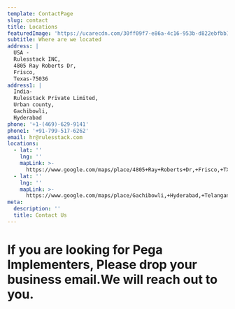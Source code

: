 ```yaml
---
template: ContactPage
slug: contact
title: Locations
featuredImage: 'https://ucarecdn.com/30ff09f7-e86a-4c16-953b-d822ebfbb1eb/'
subtitle: Where are we located
address: |
  USA -
  Rulesstack INC,
  4805 Ray Roberts Dr,
  Frisco,
  Texas-75036
address1: |
  India-
  Rulesstack Private Limited,
  Urban county,
  Gachibowli,
  Hyderabad
phone: '+1-(469)-629-9141'
phone1: '+91-799-517-6262'
email: hr@rulesstack.com
locations:
  - lat: ''
    lng: ''
    mapLink: >-
      https://www.google.com/maps/place/4805+Ray+Roberts+Dr,+Frisco,+TX+75034,+USA/@33.1415707,-96.9324847,17z/data=!3m1!4b1!4m5!3m4!1s0x864c30a4db09a4d3:0xe13c6d014e100eab!8m2!3d33.1415707!4d-96.930296
  - lat: ''
    lng: ''
    mapLink: >-
      https://www.google.com/maps/place/Gachibowli,+Hyderabad,+Telangana/@17.4439716,78.304755,13z/data=!3m1!4b1!4m5!3m4!1s0x3bcb93a276decedf:0x2c12e79e6f9344e2!8m2!3d17.4400802!4d78.3489168
meta:
  description: ''
  title: Contact Us
---
```

# **If you are looking for Pega Implementers, Please drop your business email.We will reach out to you.**
